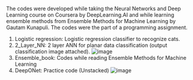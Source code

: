 The codes were developed while taking the Neural Networks and Deep Learning course on Coursera by DeepLearning.AI and while learning ensemble methods from Ensemble Methods for Machine Learning by Gautam Kunapuli. The codes were the part of a programming assignment.

1. Logistic regression: Logistic regression classifier to recognize cats.
2. 2_Layer_NN: 2 layer ANN for planar data classification (output classification image attached).
![image](https://github.com/user-attachments/assets/d89713bd-3afc-4644-861d-4a4d2a8f1f6c)
3. Ensemble_book: Codes while reading Ensemble Methods for Machine Learning
4. DeepONet: Practice code (Unstacked)
![image](https://github.com/user-attachments/assets/09ea2738-cb77-426c-877f-db90476b92d6)

